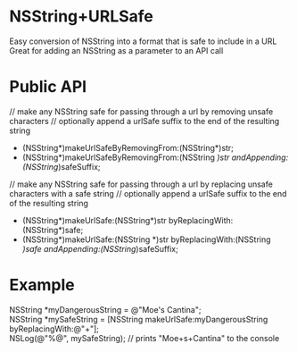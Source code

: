 NSString+URLSafe
===========

Easy conversion of NSString into a format that is safe to include in a URL
Great for adding an NSString as a parameter to an API call


Public API
===========

//  make any NSString safe for passing through a url by removing unsafe characters
//  optionally append a urlSafe suffix to the end of the resulting string
+ (NSString*)makeUrlSafeByRemovingFrom:(NSString*)str;
+ (NSString*)makeUrlSafeByRemovingFrom:(NSString *)str andAppending:(NSString*)safeSuffix; 

//  make any NSString safe for passing through a url by replacing unsafe characters with a safe string 
//  optionally append a urlSafe suffix to the end of the resulting string 
+ (NSString*)makeUrlSafe:(NSString*)str byReplacingWith:(NSString*)safe; 
+ (NSString*)makeUrlSafe:(NSString *)str byReplacingWith:(NSString *)safe andAppending:(NSString*)safeSuffix; 


Example
===========

NSString *myDangerousString = @"Moe's Cantina";  
NSString *mySafeString = [NSString makeUrlSafe:myDangerousString byReplacingWith:@"+"];  
NSLog(@"%@", mySafeString); 	//	prints "Moe+s+Cantina" to the console  